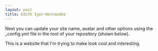 ```yaml
---
layout: post
title: Edith Iyer-Hernandez
---
```


Next you can update your site name, avatar and other options using the _config.yml file in the root of your repository (shown below).



This is a website that I'm trying to make look cool and interesting.
